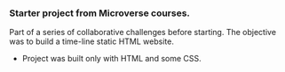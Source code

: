 ### Starter project from Microverse courses.

<p> Part of a series of collaborative challenges before starting. The objective was to build a time-line static HTML website.</p>

* Project was built only with HTML and some CSS.
